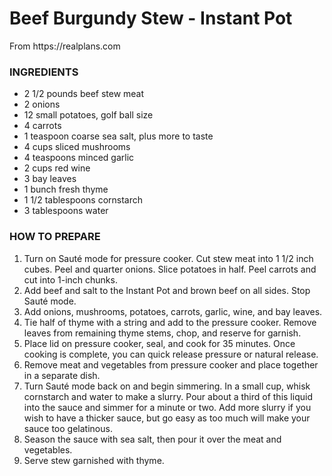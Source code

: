 <h1>Beef Burgundy Stew - Instant Pot</h1>
<p>From https://realplans.com</p>
<h3>INGREDIENTS</h3>
<ul>
<li>2 1/2 pounds beef stew meat</li>
<li>2 onions</li>
<li>12 small potatoes, golf ball size</li>
<li>4 carrots</li>
<li>1 teaspoon coarse sea salt, plus more to taste</li>
<li>4 cups sliced mushrooms</li>
<li>4 teaspoons minced garlic</li>
<li>2 cups red wine</li>
<li>3 bay leaves</li>
<li>1 bunch fresh thyme</li>
<li>1 1/2 tablespoons cornstarch</li>
<li>3 tablespoons water</li>
</ul>
<h3>HOW TO PREPARE</h3>
<ol>
<li>Turn on Sauté mode for pressure cooker. Cut stew meat into 1 1/2 inch cubes. Peel and quarter onions. Slice potatoes in half. Peel carrots and cut into 1-inch chunks.</li>
<li>Add beef and salt to the Instant Pot and brown beef on all sides. Stop Sauté mode.</li>
<li>Add onions, mushrooms, potatoes, carrots, garlic, wine, and bay leaves.</li>
<li>Tie half of thyme with a string and add to the pressure cooker. Remove leaves from remaining thyme stems, chop, and reserve for garnish.</li>
<li>Place lid on pressure cooker, seal, and cook for 35 minutes. Once cooking is complete, you can quick release pressure or natural release.</li>
<li>Remove meat and vegetables from pressure cooker and place together in a separate dish.</li>
<li>Turn Sauté mode back on and begin simmering. In a small cup, whisk cornstarch and water to make a slurry. Pour about a third of this liquid into the sauce and simmer for a minute or two. Add more slurry if you wish to have a thicker sauce, but go easy as too much will make your sauce too gelatinous.</li>
<li>Season the sauce with sea salt, then pour it over the meat and vegetables.</li>
<li>Serve stew garnished with thyme.</li>
</ol>
